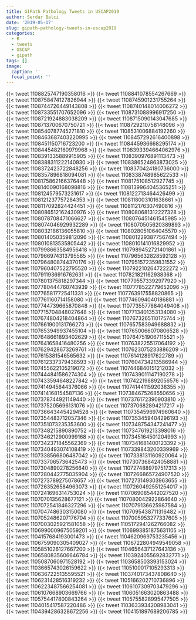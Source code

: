 ```yaml
---
title: GIPath Pathology Tweets in USCAP2019
author: Serdar Balci
date: '2019-05-17'
slug: gipath-pathology-tweets-in-uscap2019
categories:
  - R
  - tweets
  - USCAP
  - gipath
tags: []
image:
  caption: ''
  focal_point: ''
---
```




{{< tweet 1108825747190358016 >}}
{{< tweet 1108841078554267669 >}}
{{< tweet 1108758474127826944 >}}
{{< tweet 1108745901231755264 >}}
{{< tweet 1108744726449143808 >}}
{{< tweet 1108740148014006272 >}}
{{< tweet 1108733551707652096 >}}
{{< tweet 1108731088996917250 >}}
{{< tweet 1108721924883038209 >}}
{{< tweet 1108715090143047685 >}}
{{< tweet 1108713700670750721 >}}
{{< tweet 1108729210758148096 >}}
{{< tweet 1108540787745271810 >}}
{{< tweet 1108531006884192260 >}}
{{< tweet 1108463687403220995 >}}
{{< tweet 1108457292616400898 >}}
{{< tweet 1108451150716723200 >}}
{{< tweet 1108445936668295174 >}}
{{< tweet 1108445482160979968 >}}
{{< tweet 1108393394664062976 >}}
{{< tweet 1108391335889915905 >}}
{{< tweet 1108390976891113473 >}}
{{< tweet 1108388311222140930 >}}
{{< tweet 1108386524863873025 >}}
{{< tweet 1108372423722848256 >}}
{{< tweet 1108370424180736000 >}}
{{< tweet 1108357896818094081 >}}
{{< tweet 1108338748985622533 >}}
{{< tweet 1108175862166376448 >}}
{{< tweet 1108175108512927745 >}}
{{< tweet 1108140090168098816 >}}
{{< tweet 1108139964045365251 >}}
{{< tweet 1108124579573231617 >}}
{{< tweet 1108122713464426499 >}}
{{< tweet 1108121237757284353 >}}
{{< tweet 1108118003101638661 >}}
{{< tweet 1108117092824424451 >}}
{{< tweet 1108112176307490816 >}}
{{< tweet 1108086512162430976 >}}
{{< tweet 1108080681312227328 >}}
{{< tweet 1108078708471066627 >}}
{{< tweet 1108076451461545985 >}}
{{< tweet 1108074046929932289 >}}
{{< tweet 1108070505620389893 >}}
{{< tweet 1108032186136055810 >}}
{{< tweet 1108028051064045570 >}}
{{< tweet 1108014050359812096 >}}
{{< tweet 1108012293877567494 >}}
{{< tweet 1108010813535805442 >}}
{{< tweet 1108010141016829952 >}}
{{< tweet 1107998663584956418 >}}
{{< tweet 1107989452721401861 >}}
{{< tweet 1107966974313795585 >}}
{{< tweet 1107965632828592128 >}}
{{< tweet 1107964808744370176 >}}
{{< tweet 1107951572359831552 >}}
{{< tweet 1107960407522795520 >}}
{{< tweet 1107922102647222272 >}}
{{< tweet 1107911936916762631 >}}
{{< tweet 1107821821162938368 >}}
{{< tweet 1107801375818297344 >}}
{{< tweet 1107795573392977920 >}}
{{< tweet 1107780444760743939 >}}
{{< tweet 1107778522779652096 >}}
{{< tweet 1107765817725411331 >}}
{{< tweet 1107763917558820865 >}}
{{< tweet 1107761160714158080 >}}
{{< tweet 1107746094040186881 >}}
{{< tweet 1107744739665870848 >}}
{{< tweet 1107735577884049408 >}}
{{< tweet 1107715704848027648 >}}
{{< tweet 1107713401353134080 >}}
{{< tweet 1107674804218404864 >}}
{{< tweet 1107673265110175744 >}}
{{< tweet 1107661900131766273 >}}
{{< tweet 1107657583949688832 >}}
{{< tweet 1107653949937455104 >}}
{{< tweet 1107650066070806528 >}}
{{< tweet 1107648661893402629 >}}
{{< tweet 1107647519067115521 >}}
{{< tweet 1107641658416480256 >}}
{{< tweet 1107638225517064192 >}}
{{< tweet 1107629428673269761 >}}
{{< tweet 1107623075233886209 >}}
{{< tweet 1107615381546565632 >}}
{{< tweet 1107614128917622789 >}}
{{< tweet 1107612337379438593 >}}
{{< tweet 1107604734213586944 >}}
{{< tweet 1107455622105219072 >}}
{{< tweet 1107446840151212032 >}}
{{< tweet 1107444841586274304 >}}
{{< tweet 1107439011147190278 >}}
{{< tweet 1107433594648227842 >}}
{{< tweet 1107422198892056576 >}}
{{< tweet 1107414945644376066 >}}
{{< tweet 1107414411592036355 >}}
{{< tweet 1107414168154587136 >}}
{{< tweet 1107384675268550656 >}}
{{< tweet 1107378744921149440 >}}
{{< tweet 1107376172390903810 >}}
{{< tweet 1107375205696131076 >}}
{{< tweet 1107370682894217217 >}}
{{< tweet 1107366434454294528 >}}
{{< tweet 1107354596974960640 >}}
{{< tweet 1107354483712057346 >}}
{{< tweet 1107353459404296193 >}}
{{< tweet 1107351073235353600 >}}
{{< tweet 1107348754347241477 >}}
{{< tweet 1107348215890890752 >}}
{{< tweet 1107347619213398016 >}}
{{< tweet 1107346212900999168 >}}
{{< tweet 1107345164501204993 >}}
{{< tweet 1107342371845562369 >}}
{{< tweet 1107341681400123392 >}}
{{< tweet 1107340493074108419 >}}
{{< tweet 1107339843200339969 >}}
{{< tweet 1107338566806487042 >}}
{{< tweet 1107338131160920064 >}}
{{< tweet 1107337065736425473 >}}
{{< tweet 1107307368424058881 >}}
{{< tweet 1107304890278256640 >}}
{{< tweet 1107274889797517313 >}}
{{< tweet 1107280442775035904 >}}
{{< tweet 1107266865724907520 >}}
{{< tweet 1107273789275078657 >}}
{{< tweet 1107273149303963655 >}}
{{< tweet 1107263526584963073 >}}
{{< tweet 1107260492551254017 >}}
{{< tweet 1107241696314753024 >}}
{{< tweet 1107069085442027520 >}}
{{< tweet 1107070135628677121 >}}
{{< tweet 1107080042922864640 >}}
{{< tweet 1107072541846327296 >}}
{{< tweet 1107079136625987584 >}}
{{< tweet 1107047486303150080 >}}
{{< tweet 1107095438711316482 >}}
{{< tweet 1107052486207176704 >}}
{{< tweet 1107005953277337605 >}}
{{< tweet 1107003025921581058 >}}
{{< tweet 1105172941262766082 >}}
{{< tweet 1106990009675059201 >}}
{{< tweet 1106993851875631105 >}}
{{< tweet 1104157684193001473 >}}
{{< tweet 1104620969753235456 >}}
{{< tweet 1106759090305409027 >}}
{{< tweet 1106722804949549058 >}}
{{< tweet 1105851026127667200 >}}
{{< tweet 1104656437127643136 >}}
{{< tweet 1106580835606646784 >}}
{{< tweet 1103924055692832771 >}}
{{< tweet 1105087060971528192 >}}
{{< tweet 1103658503393153024 >}}
{{< tweet 1103665743026159622 >}}
{{< tweet 1105100017105293313 >}}
{{< tweet 1106367225135595521 >}}
{{< tweet 1103740173437808640 >}}
{{< tweet 1106231428516319232 >}}
{{< tweet 1105166202710736896 >}}
{{< tweet 1106223487566254081 >}}
{{< tweet 1106107309703479296 >}}
{{< tweet 1106107668903669766 >}}
{{< tweet 1106051663020863488 >}}
{{< tweet 1105754417800843264 >}}
{{< tweet 1105755828995477505 >}}
{{< tweet 1104015417587220486 >}}
{{< tweet 1103633934208983041 >}}
{{< tweet 1104394286328672256 >}}
{{< tweet 1104151897689206785 >}}

